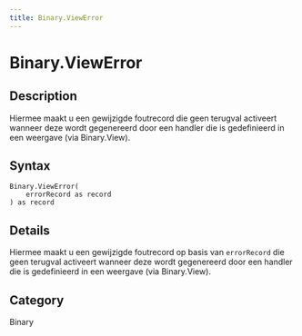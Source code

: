 ```yaml
---
title: Binary.ViewError
---
```


# Binary.ViewError


## Description

Hiermee maakt u een gewijzigde foutrecord die geen terugval activeert wanneer deze wordt gegenereerd door een handler die is gedefinieerd in een weergave (via Binary.View).


## Syntax

```powerquery
Binary.ViewError(
    errorRecord as record
) as record
```


## Details

Hiermee maakt u een gewijzigde foutrecord op basis van <code>errorRecord</code> die geen terugval activeert wanneer deze wordt gegenereerd door een handler die is gedefinieerd in een weergave (via Binary.View).



## Category
Binary
